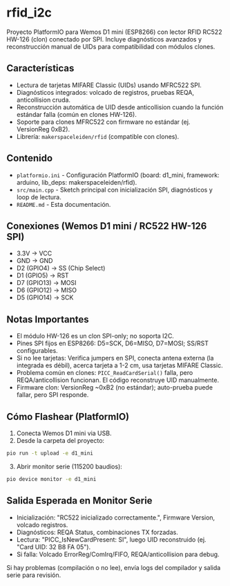 # rfid_i2c

Proyecto PlatformIO para Wemos D1 mini (ESP8266) con lector RFID RC522 HW-126 (clon) conectado por SPI. Incluye diagnósticos avanzados y reconstrucción manual de UIDs para compatibilidad con módulos clones.

## Características

- Lectura de tarjetas MIFARE Classic (UIDs) usando MFRC522 SPI.
- Diagnósticos integrados: volcado de registros, pruebas REQA, anticollision cruda.
- Reconstrucción automática de UID desde anticollision cuando la función estándar falla (común en clones HW-126).
- Soporte para clones MFRC522 con firmware no estándar (ej. VersionReg 0xB2).
- Librería: `makerspaceleiden/rfid` (compatible con clones).

## Contenido

- `platformio.ini` - Configuración PlatformIO (board: d1_mini, framework: arduino, lib_deps: makerspaceleiden/rfid).
- `src/main.cpp` - Sketch principal con inicialización SPI, diagnósticos y loop de lectura.
- `README.md` - Esta documentación.

## Conexiones (Wemos D1 mini / RC522 HW-126 SPI)

- 3.3V -> VCC
- GND -> GND
- D2 (GPIO4) -> SS (Chip Select)
- D1 (GPIO5) -> RST
- D7 (GPIO13) -> MOSI
- D6 (GPIO12) -> MISO
- D5 (GPIO14) -> SCK

## Notas Importantes

- El módulo HW-126 es un clon SPI-only; no soporta I2C.
- Pines SPI fijos en ESP8266: D5=SCK, D6=MISO, D7=MOSI; SS/RST configurables.
- Si no lee tarjetas: Verifica jumpers en SPI, conecta antena externa (la integrada es débil), acerca tarjeta a 1-2 cm, usa tarjetas MIFARE Classic.
- Problema común en clones: `PICC_ReadCardSerial()` falla, pero REQA/anticollision funcionan. El código reconstruye UID manualmente.
- Firmware clon: VersionReg ~0xB2 (no estándar); auto-prueba puede fallar, pero SPI responde.

## Cómo Flashear (PlatformIO)

1. Conecta Wemos D1 mini via USB.
2. Desde la carpeta del proyecto:

```bash
pio run -t upload -e d1_mini
```

3. Abrir monitor serie (115200 baudios):

```bash
pio device monitor -e d1_mini
```

## Salida Esperada en Monitor Serie

- Inicialización: "RC522 inicializado correctamente.", Firmware Version, volcado registros.
- Diagnósticos: REQA Status, combinaciones TX forzadas.
- Lectura: "PICC_IsNewCardPresent: SI", luego UID reconstruido (ej. "Card UID: 32 B8 FA 05").
- Si falla: Volcado ErrorReg/ComIrq/FIFO, REQA/anticollision para debug.

Si hay problemas (compilación o no lee), envía logs del compilador y salida serie para revisión.
